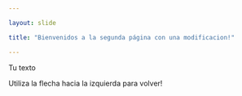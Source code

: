 ```yaml
---

layout: slide

title: "Bienvenidos a la segunda página con una modificacion!"

---
```


Tu texto

Utiliza la flecha hacia la izquierda para volver!
